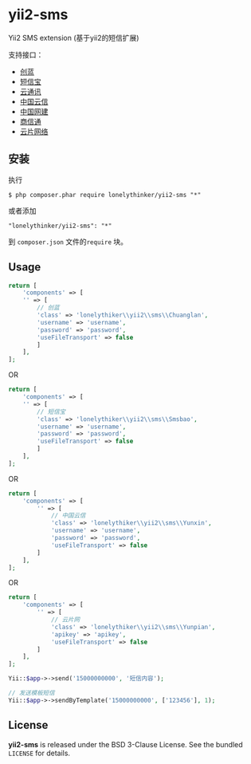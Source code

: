 # yii2-sms

Yii2 SMS extension (基于yii2的短信扩展)

支持接口：

* [创蓝](http://www.cl2009.com/)
* [短信宝](http://api.smsbao.com/)
* [云通讯](http://www.yuntongxun.com/)
* [中国云信](http://www.sms.cn/)
* [中国网建](http://www.smschinese.cn/)
* [商信通](http://www.sxtsms.com/)
* [云片网络](http://www.yunpian.com/)

## 安装


执行

```
$ php composer.phar require lonelythinker/yii2-sms "*"
```

或者添加

```
"lonelythinker/yii2-sms": "*"
```

到  `composer.json` 文件的```require``` 块。

## Usage

```php
return [
    'components' => [
    '' => [
        // 创蓝
        'class' => 'lonelythiker\\yii2\\sms\\Chuanglan',
        'username' => 'username',
        'password' => 'password',
        'useFileTransport' => false
        ]
    ],
];
```

OR

```php
return [
    'components' => [
    '' => [
        // 短信宝
        'class' => 'lonelythiker\\yii2\\sms\\Smsbao',
        'username' => 'username',
        'password' => 'password',
        'useFileTransport' => false
        ]
    ],
];
```

OR
    
```php
return [
    'components' => [
        '' => [
            // 中国云信
            'class' => 'lonelythiker\\yii2\\sms\\Yunxin',
            'username' => 'username',
            'password' => 'password',
            'useFileTransport' => false
        ]
    ],
];
```

OR

```php
return [
    'components' => [
        '' => [
            // 云片网
            'class' => 'lonelythiker\\yii2\\sms\\Yunpian',
            'apikey' => 'apikey',
            'useFileTransport' => false
        ]
    ],
];
```

```php
Yii::$app->->send('15000000000', '短信内容');
```

```php
// 发送模板短信
Yii::$app->->sendByTemplate('15000000000', ['123456'], 1);
```

## License

**yii2-sms** is released under the BSD 3-Clause License. See the bundled `LICENSE` for details.


